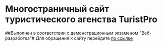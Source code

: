 # Многостраничный сайт туристического агенства TuristPro
##Выполнен в соответствии с демонстрационным экзаменом "Веб-разработка"#
Для обращения к сайту перейдите [по ссылке](https://qooza.github.io/TuristPro/)
